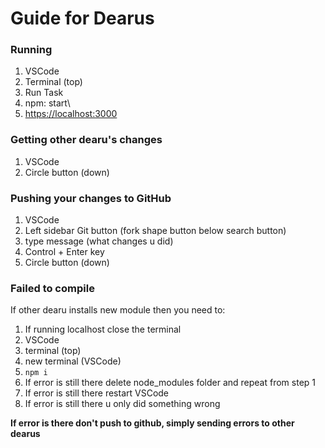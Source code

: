 # Guide for Dearus

### Running
1. VSCode
2. Terminal (top)
3. Run Task
4. npm: start\
5. [https://localhost:3000](https://localhost:3000)

### Getting other dearu's changes
1. VSCode
2. Circle button (down)

### Pushing your changes to GitHub
1. VSCode
2. Left sidebar Git button (fork shape button below search button)
3. type message (what changes u did)
4. Control + Enter key
5. Circle button (down)

### Failed to compile
If other dearu installs new module then you need to:
1. If running localhost close the terminal
1. VSCode 
2. terminal (top)
2. new terminal (VSCode)
3. `npm i`
4. If error is still there delete node_modules folder and repeat from step 1
5. If error is still there restart VSCode
5. If error is still there u only did something wrong

**If error is there don't push to github, simply sending errors to other dearus**
